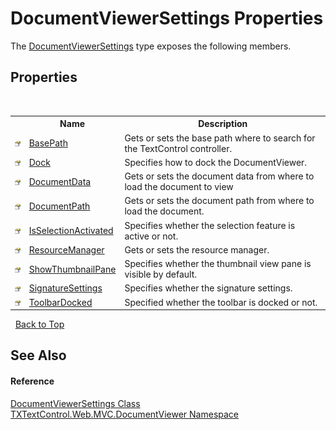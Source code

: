 # DocumentViewerSettings Properties
 

The <a href="T_TXTextControl_Web_MVC_DocumentViewer_DocumentViewerSettings">DocumentViewerSettings</a> type exposes the following members.


## Properties
&nbsp;<table><tr><th></th><th>Name</th><th>Description</th></tr><tr><td>![Public property](media/pubproperty.gif "Public property")</td><td><a href="P_TXTextControl_Web_MVC_DocumentViewer_DocumentViewerSettings_BasePath">BasePath</a></td><td>
Gets or sets the base path where to search for the TextControl controller.</td></tr><tr><td>![Public property](media/pubproperty.gif "Public property")</td><td><a href="P_TXTextControl_Web_MVC_DocumentViewer_DocumentViewerSettings_Dock">Dock</a></td><td>
Specifies how to dock the DocumentViewer.</td></tr><tr><td>![Public property](media/pubproperty.gif "Public property")</td><td><a href="P_TXTextControl_Web_MVC_DocumentViewer_DocumentViewerSettings_DocumentData">DocumentData</a></td><td>
Gets or sets the document data from where to load the document to view</td></tr><tr><td>![Public property](media/pubproperty.gif "Public property")</td><td><a href="P_TXTextControl_Web_MVC_DocumentViewer_DocumentViewerSettings_DocumentPath">DocumentPath</a></td><td>
Gets or sets the document path from where to load the document.</td></tr><tr><td>![Public property](media/pubproperty.gif "Public property")</td><td><a href="P_TXTextControl_Web_MVC_DocumentViewer_DocumentViewerSettings_IsSelectionActivated">IsSelectionActivated</a></td><td>
Specifies whether the selection feature is active or not.</td></tr><tr><td>![Public property](media/pubproperty.gif "Public property")</td><td><a href="P_TXTextControl_Web_MVC_DocumentViewer_DocumentViewerSettings_ResourceManager">ResourceManager</a></td><td>
Gets or sets the resource manager.</td></tr><tr><td>![Public property](media/pubproperty.gif "Public property")</td><td><a href="P_TXTextControl_Web_MVC_DocumentViewer_DocumentViewerSettings_ShowThumbnailPane">ShowThumbnailPane</a></td><td>
Specifies whether the thumbnail view pane is visible by default.</td></tr><tr><td>![Public property](media/pubproperty.gif "Public property")</td><td><a href="P_TXTextControl_Web_MVC_DocumentViewer_DocumentViewerSettings_SignatureSettings">SignatureSettings</a></td><td>
Specifies whether the signature settings.</td></tr><tr><td>![Public property](media/pubproperty.gif "Public property")</td><td><a href="P_TXTextControl_Web_MVC_DocumentViewer_DocumentViewerSettings_ToolbarDocked">ToolbarDocked</a></td><td>
Specified whether the toolbar is docked or not.</td></tr></table>&nbsp;
<a href="#documentviewersettings-properties">Back to Top</a>

## See Also


#### Reference
<a href="T_TXTextControl_Web_MVC_DocumentViewer_DocumentViewerSettings">DocumentViewerSettings Class</a><br /><a href="N_TXTextControl_Web_MVC_DocumentViewer">TXTextControl.Web.MVC.DocumentViewer Namespace</a><br />